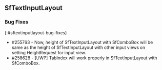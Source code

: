 ## SfTextInputLayout

### Bug Fixes
{:#sftextinputlayout-bug-fixes}

* \#255763 - Now, height of SfTextInputLayout with SfComboBox will be same as the height of SfTextInputLayout with other input views on setting HeightRequest for input view.
* \#258628 - [UWP] TabIndex will work properly in SfTextInputLayout with SfComboBox.